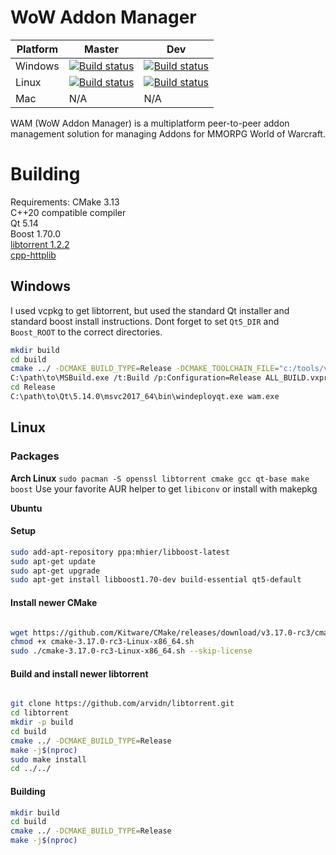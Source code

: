 # WoW Addon Manager
| Platform | Master | Dev |
| -------- | ------ | --- |
| Windows  | [![Build status](https://ci.appveyor.com/api/projects/status/eat30wg7qk4nnqd5/branch/dev?svg=true)](https://ci.appveyor.com/project/jorbo/wam-client-windows/branch/master) | [![Build status](https://ci.appveyor.com/api/projects/status/eat30wg7qk4nnqd5/branch/dev?svg=true)](https://ci.appveyor.com/project/jorbo/wam-client-windows/branch/dev) |
| Linux | [![Build status](https://ci.appveyor.com/api/projects/status/xsq7i86cqwmbb768/branch/dev?svg=true)](https://ci.appveyor.com/project/jorbo/wam-client-linux/branch/master) | [![Build status](https://ci.appveyor.com/api/projects/status/xsq7i86cqwmbb768/branch/dev?svg=true)](https://ci.appveyor.com/project/jorbo/wam-client-linux/branch/dev) |
| Mac | N/A | N/A

WAM (WoW Addon Manager) is a multiplatform peer-to-peer addon management solution for managing Addons for MMORPG World of Warcraft.

# Building

Requirements:
CMake 3.13  
C++20 compatible compiler  
Qt 5.14  
Boost 1.70.0  
[libtorrent 1.2.2](https://github.com/arvidn/libtorrent)  
[cpp-httplib](https://github.com/yhirose/cpp-httplib)  
## Windows
I used vcpkg to get libtorrent, but used the standard Qt installer and standard boost install instructions.
Dont forget to set `Qt5_DIR` and `Boost_ROOT` to the correct directories.
```sh
mkdir build
cd build
cmake ../ -DCMAKE_BUILD_TYPE=Release -DCMAKE_TOOLCHAIN_FILE="c:/tools/vcpkg/scripts/buildsystems/vcpkg.cmake"
C:\path\to\MSBuild.exe /t:Build /p:Configuration=Release ALL_BUILD.vxproj
cd Release
C:\path\to\Qt\5.14.0\msvc2017_64\bin\windeployqt.exe wam.exe
```
## Linux
### Packages
**Arch Linux**
`sudo pacman -S openssl libtorrent cmake gcc qt-base make boost`
Use your favorite AUR helper to get `libiconv` or install with makepkg

**Ubuntu**
  #### Setup
  ```sh
  sudo add-apt-repository ppa:mhier/libboost-latest
  sudo apt-get update
  sudo apt-get upgrade
  sudo apt-get install libboost1.70-dev build-essential qt5-default
  ```
  #### Install newer CMake
  ```sh

  wget https://github.com/Kitware/CMake/releases/download/v3.17.0-rc3/cmake-3.17.0-rc3-Linux-x86_64.sh
  chmod +x cmake-3.17.0-rc3-Linux-x86_64.sh
  sudo ./cmake-3.17.0-rc3-Linux-x86_64.sh --skip-license
  ```

  #### Build and install newer libtorrent
  ```sh

  git clone https://github.com/arvidn/libtorrent.git
  cd libtorrent
  mkdir -p build
  cd build
  cmake ../ -DCMAKE_BUILD_TYPE=Release
  make -j$(nproc)
  sudo make install
  cd ../../
  ```

  #### Building
  ```sh
  mkdir build
  cd build
  cmake ../ -DCMAKE_BUILD_TYPE=Release
  make -j$(nproc)
  ```
